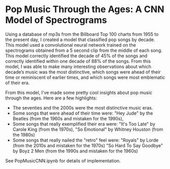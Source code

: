 # Pop Music Through the Ages: A CNN Model of Spectrograms

Using a database of mp3s from the Billboard Top 100 charts from 1955 to the present day, I created a model that classified pop songs by decade.  This model used a convolutional neural network trained on the spectrograms obtained from a 5 second clip from the middle of each song.  This model correctly identified the decade of 45% of the songs and correctly identified within one decade of 88% of the songs.  From this model, I was able to make many interesting observations about which decade’s music was the most distinctive, which songs were ahead of their time or reminiscent of earlier times, and which songs were most emblematic of their era.

From this model, I've made some pretty cool insights about pop music through the ages.  Here are a few highlights:

* The seventies and the 2000s were the most distinctive music eras.  
* Some songs that were ahead of their time were:
    "Hey Jude" by the Beatles (from the 1960s and mistaken for the 1990s),
* Some songs that really exemplified their era were:
    "It's Too Late" by Carole King (from the 1970s),
    "So Emotional" by Whitney Houston (from the 1980s) 
* Some songs that really nailed the "retro" feel were:
    "Royals" by Lorde (from the 2010s and mistaken for the 1970s)
    "So Hard To Say Goodbye" by Boyz 2 Men (from the 1990s and mistaken for the 1960s)
    
See PopMusicCNN.ipynb for details of implementation.
